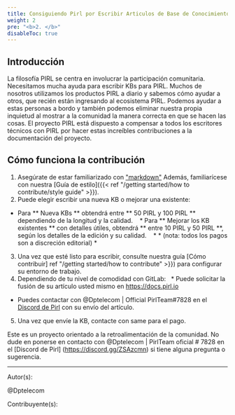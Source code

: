 ```yaml
---
title: Consiguiendo Pirl por Escribir Articulos de Base de Conocimientos(KB).
weight: 2
pre: "<b>2. </b>"
disableToc: true
---
```


## Introducción

La filosofía PIRL se centra en involucrar la participación comunitaria. Necesitamos mucha ayuda para escribir KBs para PIRL. Muchos de nosotros utilizamos los productos PIRL a diario y sabemos cómo ayudar a otros, que recién están ingresando al ecosistema PIRL. Podemos ayudar a estas personas a bordo y también podemos eliminar nuestra propia inquietud al mostrar a la comunidad la manera correcta en que se hacen las cosas. El proyecto PIRL está dispuesto a compensar a todos los escritores técnicos con PIRL por hacer estas increíbles contribuciones a la documentación del proyecto.

## Cómo funciona la contribución

1. Asegúrate de estar familiarizado con ["markdown"](https://daringfireball.net/projects/markdown/syntax) Además, familiarícese con nuestra [Guía de estilo]({{< ref "/getting started/how to contribute/style guide" >}}).
2. Puede elegir escribir una nueva KB o mejorar una existente:
  * Para ** Nueva KBs ** obtendrá entre ** 50 PIRL y 100 PIRL ** dependiendo de la longitud y la calidad.
   * Para ** Mejorar los KB existentes ** con detalles útiles, obtendrá ** entre 10 PIRL y 50 PIRL **, según los detalles de la edición y su calidad.
   * * (nota: todos los pagos son a discreción editorial) *
3. Una vez que esté listo para escribir, consulte nuestra guía [Cómo contribuir] ref "/getting started/how to contribute" >}}) para configurar su entorno de trabajo.
4. Dependiendo de tu nivel de comodidad con GitLab:
  * Puede solicitar la fusión de su artículo usted mismo en https://docs.pirl.io
  * Puedes contactar con @Dptelecom | Official PirlTeam#7828 en el [Discord de Pirl](https://discord.gg/ZSAzcmn) con su envío del artículo.
5. Una vez que envíe la KB, contacte con same para el pago.

Este es un proyecto orientado a la retroalimentación de la comunidad. No dude en ponerse en contacto con @Dptelecom | PirlTeam oficial # 7828 en el [Discord de Pirl] (https://discord.gg/ZSAzcmn) si tiene alguna pregunta o sugerencia.






---
Autor(s):

@Dptelecom


Contribuyente(s):
